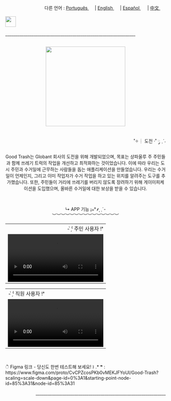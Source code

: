 <div align="right">
  다른 언어 : <a href="https://github.com/LlynS2/Good_Trash/tree/Português" target="_blank">Português <img src="https://github.com/user-attachments/assets/fa0289cd-3feb-4b62-a6b5-19d80a95a50c" width="15"></a> | <a href="https://github.com/LlynS2/Good_Trash" target="_blank">English <img src="https://github.com/user-attachments/assets/8e065c04-101a-4fd8-814c-b8e6778fca1a" width="15"></a> | <a href="https://github.com/LlynS2/Good_Trash/tree/Español" target="_blank">Español <img src="https://github.com/user-attachments/assets/0a4eb85c-cd21-43fc-bd98-7c1042f7b08e" width="17"></a> | <a href="https://github.com/LlynS2/Good_Trash/tree/中文" target="_blank">中文 <img src="https://github.com/user-attachments/assets/e3939437-846c-452f-b2a8-ec4dc394d7d9" width="17"></a>
</div><br>
<div align="left" >
 <img height="33px" src="https://github.com/user-attachments/assets/87cbc476-cf48-422e-9285-b698e6f368ba">
 <p>________________________________________________________________</p><br>
</div> 
<div align="center" >
  <img height="250px" src="https://user-images.githubusercontent.com/86667062/209580312-b6a2274a-5c0a-4d35-9194-b6631cc58b5d.png"><br><br>
  <p align="right">
    ˚✧┊ 도전 ·˚ ༘ ˎˊ˗<br>
    <p align="center">
  <p>
   Good Trash는 Globant 회사의 도전을 위해 개발되었으며, 목표는 상파울루 주 주민들과 함께 쓰레기 트럭의 작업을 개선하고 최적화하는 것이었습니다. 이에 따라 우리는 도시 주민과 수거일에 근무하는 사람들을 돕는 애플리케이션을 만들었습니다.
우리는 수거일이 언제인지, 그리고 이미 작업자가 수거 작업을 하고 있는 위치를 알려주는 도구를 추가했습니다. 또한, 주민들이 거리에 쓰레기를 버리지 않도록 장려하기 위해 게이미피케이션을 도입했으며, 올바른 수거일에 대한 보상을 받을 수 있습니다.
  </p>
</div><br>
<div>
  <p align="center">
    ↳ APP 기능 ¡๑°⸙͎ ˎ´-<br>︶︶︶︶︶︶︶︶︶︶︶︶︶︶︶
  </p>
  <table>
     <tr><td align="right" >- ̗̀⁽ 주민 사용자 !❜</td></tr>
     <tr><td><video src="https://user-images.githubusercontent.com/86667062/209581903-9936cd1d-396c-4db8-9544-bf3ab89e5db5.mp4"></td></tr>
  </table>  
  <table>
     <tr><td align="left" >- ̗̀⁽ 직원 사용자 !❜</td></tr>
     <tr><td><video src="https://user-images.githubusercontent.com/86667062/209581931-6bf20b77-c706-47b6-9f0b-431da4109b97.mp4"></td></tr>
  </table>  
</div><br>
       
 <p>
     ੈ  Figma 링크 - 당신도 한번 테스트해 보세요! ꒱ .* ❞ : <br>
     https://www.figma.com/proto/CvCPZcosPKb0vMEKJFYoUI/Good-Trash?scaling=scale-down&page-id=0%3A1&starting-point-node-id=85%3A31&node-id=85%3A31
  </p>

<div align="right">
   <p>________________________________________________________________</p><br>
</div>
